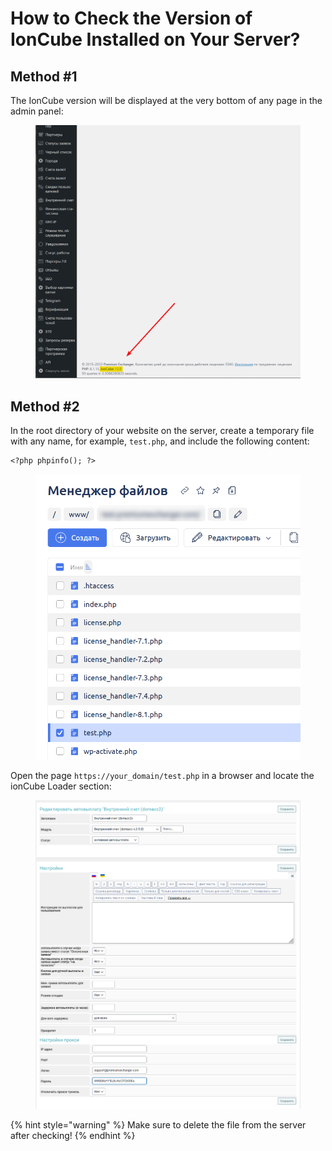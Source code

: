 # How to Check the Version of IonCube Installed on Your Server?

## Method #1

The IonCube version will be displayed at the very bottom of any page in the admin panel:

<figure><img src="../../../../.gitbook/assets/изображение (87)_eng.png" alt=""><figcaption></figcaption></figure>

## Method #2

In the root directory of your website on the server, create a temporary file with any name, for example, `test.php`, and include the following content:

```
<?php phpinfo(); ?>
```

<figure><img src="../../../../.gitbook/assets/изображение (102)_eng.png" alt="" width="563"><figcaption></figcaption></figure>

Open the page `https://your_domain/test.php` in a browser and locate the ionCube Loader section:

<figure><img src="../../../../.gitbook/assets/изображение (29)_eng.png" alt=""><figcaption></figcaption></figure>

{% hint style="warning" %}
Make sure to delete the file from the server after checking!
{% endhint %}